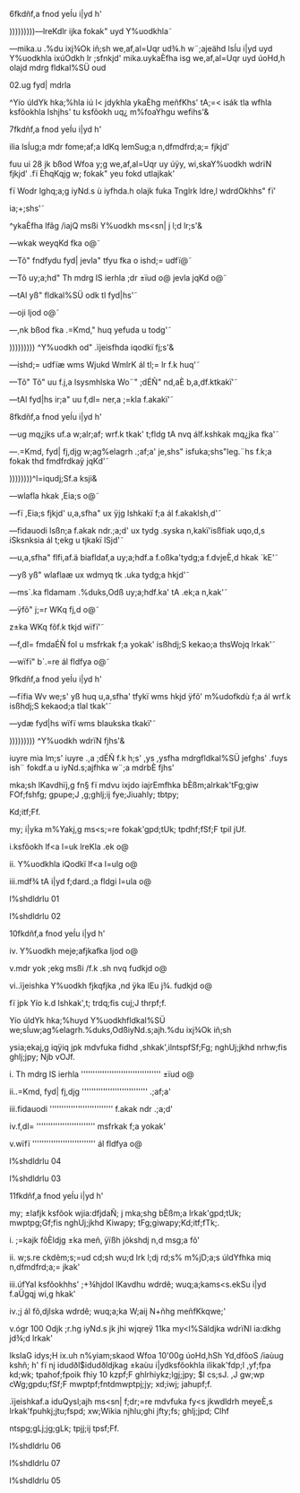 6fkdñf,a fnod yeÍu i|yd h'

)))))))))—lreKdlr ijka fokak" uyd Y%uodkhla˜

—mika.u .%du ixj¾Ok iñ;sh we,af,al=Uqr ud¾.h w¨;ajeähd lsÍu i|yd uyd Y%uodkhla ixúOdkh lr ;sfnkjd' mika.uykaÈfha isg we,af,al=Uqr uyd úoHd,h olajd mdrg fldkal%SÜ oud

02.ug fyd| mdrla

^Yío úldYk hka;%hla iú l< jdykhla ykaÈhg meñfKhs' tA;=< isák tla wfhla ksfõokhla lshjhs' tu ksfõokh uq¿ m%foaYhgu wefihs'&

7fkdñf,a fnod yeÍu i|yd h'

ilia lsÍug;a mdr fome;af;a ldKq lemSug;a n,dfmdfrd;a;= fjkjd'

fuu ui 28 jk bßod Wfoa y;g we,af,al=Uqr uy úÿy, wi,skaY%uodkh wdrïN fjkjd' .fï ÈhqKqjg w; fokak" yeu fokd utlajkak'

fï Wodr lghq;a;g iyNd.s ù iyfhda.h olajk fuka Tnglrk ldre‚l wdrdOkhhs" fï'

ia;+;shs'˜

^ykaÈfha lfâg /iajQ msßi Y%uodkh ms<sn| j l;d lr;s'&

—wkak weyqKd fka o@˜

—Tõ" fndfydu fyd| jevla" tfyu fka o ishd;= udfï@˜

—Tõ uy;a;hd" Th mdrg lS ierhla ;dr ±ïud o@ jevla jqKd o@˜

—tAl yß" fldkal%SÜ odk tl fyd|hs'˜

—oji ljod o@˜

—,nk bßod fka .=Kmd," huq yefuda u todg'˜

))))))))) ^Y%uodkh od" .ïjeisfhda iqodkï fj;s'&

—ishd;= udfïæ wms Wjukd WmlrK ál tl;= lr f.k huq'˜

—Tõ" Tõ" uu f.j,a lsysmhlska Wo¨" ;dÉÑ" nd,aÈ b,a,df.ktkakï'˜

—tAl fyd|hs ir;a" uu f,dl= ner,a ;=kla f.akakï'˜

8fkdñf,a fnod yeÍu i|yd h'

—ug mq¿jks uf.a w;alr;af; wrf.k tkak' t;fldg tA nvq álf.kshkak mq¿jka fka'˜

—.=Kmd, fyd| fj,djg w;ag%elagrh .;af;a' je,shs" isfuka;shs"leg.¨hs f.k;a fokak thd fmdfrdkaÿ jqKd'˜

))))))))^l=iqudj;Sf.a ksji&

—wlafla hkak ,Eia;s o@˜

—fï ,Eia;s fjkjd' u,a,sfha" ux ÿjg lshkakï f;a ál f.akaklsh,d'˜

—fidauodi lsßn;a f.akak ndr.;a;d' ux tydg .syska n,kakï'isßfiak uqo,d,s iSksnksia ál t;ekg u tjkakï lSjd'˜

—u,a,sfha" flfi,af.ä biafldaf,a uy;a;hdf.a f.oßka'tydg;a f.dvjeÈ,d hkak ´kE'˜

—yß yß" wlaflaæ ux wdmyq tk .uka tydg;a hkjd'˜

—ms`.ka fldamam .%duks,Odß uy;a;hdf.ka' tA .ek;a n,kak'˜

—ÿfõ" j;=r WKq fj,d o@˜

z±ka WKq fõf.k tkjd wïfï'˜

—f,dl= fmdaÉÑ fol u msfrkak f;a yokak' isßhdj;S kekao;a thsWojq lrkak'˜

—wïfï" b`.=re ál fldfya o@˜

9fkdñf,a fnod yeÍu i|yd h'

—fïfia Wv we;s' yß huq u,a,sfha' tfykï wms hkjd ÿfõ' m%udofkdù f;a ál wrf.k isßhdj;S kekaod;a tlal tkak'˜

—ydæ fyd|hs wïfï wms blaukska tkakï'˜

))))))))) ^Y%uodkh wdrïN fjhs'&

iuyre mia lm;s' iuyre .,a ;dÉÑ f.k h;s' ,ys ,ysfha mdrgfldkal%SÜ jefghs' .fuys ish¨ fokdf.a u iyNd.s;ajfhka w¨;a mdrbÈ fjhs'

mka;sh lKavdhïj,g fn§ fï mdvu ixjdo iajrEmfhka bÈßm;alrkak'tFg;giw FOf;fshfg; gpupe;J ,g;ghlj;ij fye;Jiuahly; tbtpy;

Kd;itf;Ff.

my; i|yka m%Yakj,g ms<s;=re fokak'gpd;tUk; tpdhf;fSf;F tpil jUf.

i.ksfõokh lf<a l=uk lreKla .ek o@

ii. Y%uodkhla iQodkï lf<a l=ulg o@

iii.mdf¾ tA i|yd f;dard.;a fldgi l=ula o@

l%shdldrlu 01

l%shdldrlu 02

10fkdñf,a fnod yeÍu i|yd h'

iv. Y%uodkh meje;afjkafka ljod o@

v.mdr yok ;ekg msßi /f.k .sh nvq fudkjd o@

vi..ïjeishka Y%uodkh fjkqfjka ,nd ÿka lEu j¾. fudkjd o@

fï jpk Yío k.d lshkak',t; trdq;fis cuj;J thrpf;f.

Yío úldYk hka;%huyd Y%uodkhfldkal%SÜ we;sÍuw;ag%elagrh.%duks,OdßiyNd.s;ajh.%du ixj¾Ok iñ;sh

ysia;ekaj,g iqÿiq jpk mdvfuka fidhd ,shkak',ilntspfSf;Fg; nghUj;jkhd nrhw;fis ghlj;jpy; Njb vOJf.

i. Th mdrg lS ierhla '''''''''''''''''''''''''''''''''' ±ïud o@

ii..=Kmd, fyd| fj,djg '''''''''''''''''''''''''''' .;af;a'

iii.fidauodi ''''''''''''''''''''''''''' f.akak ndr .;a;d'

iv.f,dl= ''''''''''''''''''''''''' msfrkak f;a yokak'

v.wïfï ''''''''''''''''''''''''''' ál fldfya o@

l%shdldrlu 04

l%shdldrlu 03

11fkdñf,a fnod yeÍu i|yd h'

my; ±lafjk ksfõok wjia:dfjdaÑ; j mka;shg bÈßm;a lrkak'gpd;tUk; mwptpg;Gf;fis nghUj;jkhd Kiwapy; tFg;giwapy;Kd;itf;fTk;.

i. ;=kajk fõÈldjg ±ka meñ‚ ÿïßh jõkshdj n,d msg;a fõ'

ii. w;s.re ckdêm;s;=ud cd;sh wu;d lrk l;dj rd;s% m%jD;a;s úldYfhka miq n,dfmdfrd;a;= jkak'

iii.úfYaI ksfõokhhs' ;+¾hjdol lKavdhu wdrdê; wuq;a;kams<s.ekSu i|yd f.aÜgqj wi,g hkak'

iv.;j ál fõ,djlska wdrdê; wuq;a;ka W;aij N+ñhg meñfKkqwe;'

v.ógr 100 Odjk ;r.hg iyNd.s jk jhi wjqreÿ 11ka my<l%Säldjka wdrïNl ia:dkhg jd¾;d lrkak'

lksIaG idys;H ix.uh n%yiam;skaod Wfoa 10'00g úoHd,hSh Yd,dfõoS /iaùug kshñ; h' fï nj idudðl$idudðldjkag ±kaùu i|ydksfõokhla ilikak'fdp\;l ,yf;fpa kd;wk; tpahof;fpoik fhiy 10 kzpf;F ghlrhiykz;lgj;jpy; $l cs;sJ. ,J gw;wp cWg;gpdu;fSf;F mwptpf;fntdmwptpj;jy; xd;iwj; jahupf;f.

.ïjeishkaf.a iduQysl;ajh ms<sn| f;dr;=re mdvfuka fy<s jkwdldrh meyeÈ,s lrkak'fpuhkj;jtu;fspd; xw;Wikia njhlu;ghi jfty;fs; ghlj;jpd; Clhf

ntspg;gLj;jg;gLk; tpjj;ij tpsf;Ff.

l%shdldrlu 06

l%shdldrlu 07

l%shdldrlu 05
